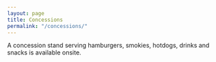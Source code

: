 ```yaml
---
layout: page
title: Concessions
permalink: "/concessions/"
---
```

A concession stand serving hamburgers, smokies, hotdogs, drinks and snacks is available onsite.